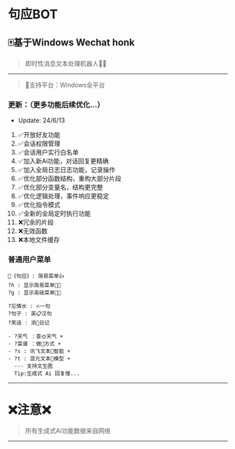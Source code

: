 # 句应BOT

## 🀄基于Windows Wechat honk

> 即时性消息文本处理机器人👨‍🎓

---

> 🔵支持平台：Windows全平台

### 更新：（更多功能后续优化...）
- Update: 24/6/13
1. ✅开放好友功能
2. ✅会话权限管理
3. ✅会话用户实行白名单
4. ✅加入新Ai功能，对话回复更精确
5. ✅加入全局日志日志功能，记录操作
6. ✅优化部分函数结构，重构大部分片段
7. ✅优化部分变量名，结构更完整
8. ✅优化逻辑处理，事件响应更稳定
9. ✅优化指令模式  
10. ✅全新的全局定时执行功能  
11. ❌冗余的片段
12. ❌无效函数
13. ❌本地文件缓存

### 普通用户菜单

```
🐲《句应》: 简易菜单👍
?h : 显示简易菜单👨‍🎓
?g : 显示高级菜单👨‍🎓

?忘情水 : 🔥一句
?句子 : 英📋汉句
?笑话 : 添🐶日记

- ?天气 ：查🌞天气 +
- ?菜谱 ：做🍳方式 +
- ?s : 讯飞文本🎊智能 +
- ?t : 混元文本🚀模型 +
  --- 支持文生图
  Tip:生成式 Ai 回复慢...
```

---
# ❌注意❌
> 所有生成式Ai功能数据来自网络
---
